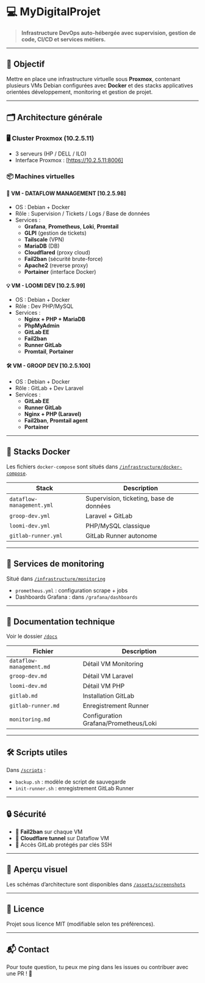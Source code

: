 # 💻 MyDigitalProjet

> **Infrastructure DevOps auto-hébergée avec supervision, gestion de code, CI/CD et services métiers.**

---

## 📌 Objectif

Mettre en place une infrastructure virtuelle sous **Proxmox**, contenant plusieurs VMs Debian configurées avec **Docker** et des stacks applicatives orientées développement, monitoring et gestion de projet.

---

## 🗂️ Architecture générale

### 🖥️ Cluster Proxmox (10.2.5.11)
- 3 serveurs (HP / DELL / ILO)
- Interface Proxmox : [https://10.2.5.11:8006]

### 📦 Machines virtuelles

#### 🔧 VM - DATAFLOW MANAGEMENT [10.2.5.98]
- OS : Debian + Docker
- Rôle : Supervision / Tickets / Logs / Base de données
- Services :
  - **Grafana**, **Prometheus**, **Loki**, **Promtail**
  - **GLPI** (gestion de tickets)
  - **Tailscale** (VPN)
  - **MariaDB** (DB)
  - **Cloudflared** (proxy cloud)
  - **Fail2ban** (sécurité brute-force)
  - **Apache2** (reverse proxy)
  - **Portainer** (interface Docker)

#### 💡 VM - LOOMI DEV [10.2.5.99]
- OS : Debian + Docker
- Rôle : Dev PHP/MySQL
- Services :
  - **Nginx + PHP + MariaDB**
  - **PhpMyAdmin**
  - **GitLab EE**
  - **Fail2ban**
  - **Runner GitLab**
  - **Promtail**, **Portainer**

#### 🛠️ VM - GROOP DEV [10.2.5.100]
- OS : Debian + Docker
- Rôle : GitLab + Dev Laravel
- Services :
  - **GitLab EE**
  - **Runner GitLab**
  - **Nginx + PHP (Laravel)**
  - **Fail2ban**, **Promtail agent**
  - **Portainer**

---

## 🐳 Stacks Docker

Les fichiers `docker-compose` sont situés dans [`/infrastructure/docker-compose`](infrastructure/docker-compose/).

| Stack | Description |
|-------|-------------|
| `dataflow-management.yml` | Supervision, ticketing, base de données |
| `groop-dev.yml` | Laravel + GitLab |
| `loomi-dev.yml` | PHP/MySQL classique |
| `gitlab-runner.yml` | GitLab Runner autonome |

---

## 🔧 Services de monitoring

Situé dans [`/infrastructure/monitoring`](infrastructure/monitoring)

- `prometheus.yml` : configuration scrape + jobs
- Dashboards Grafana : dans `/grafana/dashboards`

---

## 📄 Documentation technique

Voir le dossier [`/docs`](docs)

| Fichier | Description |
|--------|-------------|
| `dataflow-management.md` | Détail VM Monitoring |
| `groop-dev.md` | Détail VM Laravel |
| `loomi-dev.md` | Détail VM PHP |
| `gitlab.md` | Installation GitLab |
| `gitlab-runner.md` | Enregistrement Runner |
| `monitoring.md` | Configuration Grafana/Prometheus/Loki |

---

## 🛠️ Scripts utiles

Dans [`/scripts`](scripts) :
- `backup.sh` : modèle de script de sauvegarde
- `init-runner.sh` : enregistrement GitLab Runner

---

## 🔒 Sécurité

- 🔐 **Fail2ban** sur chaque VM
- 🔐 **Cloudflare tunnel** sur Dataflow VM
- 🔐 Accès GitLab protégés par clés SSH

---

## 📸 Aperçu visuel

Les schémas d’architecture sont disponibles dans [`/assets/screenshots`](assets/screenshots)

---

## 📜 Licence

Projet sous licence MIT (modifiable selon tes préférences).

---

## 📬 Contact

Pour toute question, tu peux me ping dans les issues ou contribuer avec une PR ! 🚀
